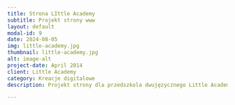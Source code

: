 ```yaml
---
title: Strona LIttle Academy
subtitle: Projekt strony www
layout: default
modal-id: 9
date: 2024-08-05
img: little-academy.jpg
thumbnail: little-academy.jpg
alt: image-alt
project-date: April 2014
client: Little Academy
category: Kreacje digitalowe
description: Projekt strony dla przedszkola dwujęzycznego Little Academy.

---
```

